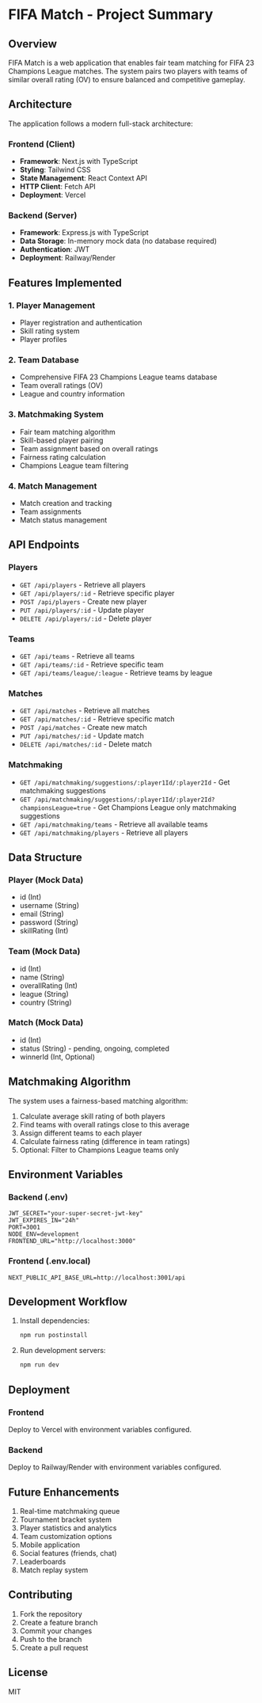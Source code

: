 # FIFA Match - Project Summary

## Overview
FIFA Match is a web application that enables fair team matching for FIFA 23 Champions League matches. The system pairs two players with teams of similar overall rating (OV) to ensure balanced and competitive gameplay.

## Architecture
The application follows a modern full-stack architecture:

### Frontend (Client)
- **Framework**: Next.js with TypeScript
- **Styling**: Tailwind CSS
- **State Management**: React Context API
- **HTTP Client**: Fetch API
- **Deployment**: Vercel

### Backend (Server)
- **Framework**: Express.js with TypeScript
- **Data Storage**: In-memory mock data (no database required)
- **Authentication**: JWT
- **Deployment**: Railway/Render

## Features Implemented

### 1. Player Management
- Player registration and authentication
- Skill rating system
- Player profiles

### 2. Team Database
- Comprehensive FIFA 23 Champions League teams database
- Team overall ratings (OV)
- League and country information

### 3. Matchmaking System
- Fair team matching algorithm
- Skill-based player pairing
- Team assignment based on overall ratings
- Fairness rating calculation
- Champions League team filtering

### 4. Match Management
- Match creation and tracking
- Team assignments
- Match status management

## API Endpoints

### Players
- `GET /api/players` - Retrieve all players
- `GET /api/players/:id` - Retrieve specific player
- `POST /api/players` - Create new player
- `PUT /api/players/:id` - Update player
- `DELETE /api/players/:id` - Delete player

### Teams
- `GET /api/teams` - Retrieve all teams
- `GET /api/teams/:id` - Retrieve specific team
- `GET /api/teams/league/:league` - Retrieve teams by league

### Matches
- `GET /api/matches` - Retrieve all matches
- `GET /api/matches/:id` - Retrieve specific match
- `POST /api/matches` - Create new match
- `PUT /api/matches/:id` - Update match
- `DELETE /api/matches/:id` - Delete match

### Matchmaking
- `GET /api/matchmaking/suggestions/:player1Id/:player2Id` - Get matchmaking suggestions
- `GET /api/matchmaking/suggestions/:player1Id/:player2Id?championsLeague=true` - Get Champions League only matchmaking suggestions
- `GET /api/matchmaking/teams` - Retrieve all available teams
- `GET /api/matchmaking/players` - Retrieve all players

## Data Structure

### Player (Mock Data)
- id (Int)
- username (String)
- email (String)
- password (String)
- skillRating (Int)

### Team (Mock Data)
- id (Int)
- name (String)
- overallRating (Int)
- league (String)
- country (String)

### Match (Mock Data)
- id (Int)
- status (String) - pending, ongoing, completed
- winnerId (Int, Optional)

## Matchmaking Algorithm

The system uses a fairness-based matching algorithm:

1. Calculate average skill rating of both players
2. Find teams with overall ratings close to this average
3. Assign different teams to each player
4. Calculate fairness rating (difference in team ratings)
5. Optional: Filter to Champions League teams only

## Environment Variables

### Backend (.env)
```env
JWT_SECRET="your-super-secret-jwt-key"
JWT_EXPIRES_IN="24h"
PORT=3001
NODE_ENV=development
FRONTEND_URL="http://localhost:3000"
```

### Frontend (.env.local)
```env
NEXT_PUBLIC_API_BASE_URL=http://localhost:3001/api
```

## Development Workflow

1. Install dependencies:
   ```bash
   npm run postinstall
   ```

2. Run development servers:
   ```bash
   npm run dev
   ```

## Deployment

### Frontend
Deploy to Vercel with environment variables configured.

### Backend
Deploy to Railway/Render with environment variables configured.

## Future Enhancements

1. Real-time matchmaking queue
2. Tournament bracket system
3. Player statistics and analytics
4. Team customization options
5. Mobile application
6. Social features (friends, chat)
7. Leaderboards
8. Match replay system

## Contributing

1. Fork the repository
2. Create a feature branch
3. Commit your changes
4. Push to the branch
5. Create a pull request

## License
MIT